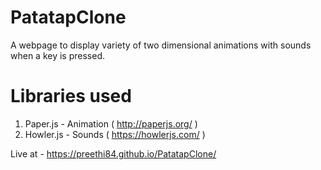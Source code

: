 # PatatapClone
A webpage to display variety of two dimensional animations with sounds when a key is pressed.

# Libraries used 
1. Paper.js - Animation ( http://paperjs.org/ )
2. Howler.js - Sounds   ( https://howlerjs.com/ )

Live at - https://preethi84.github.io/PatatapClone/
